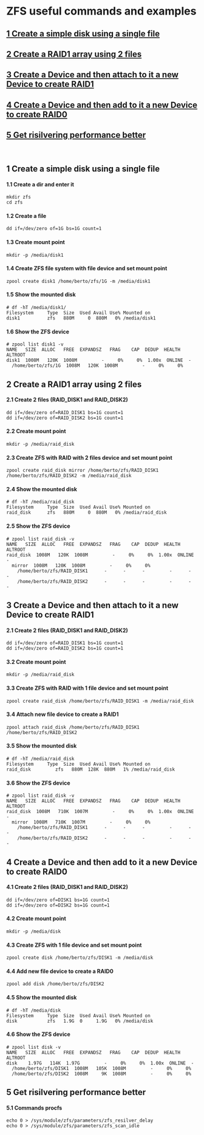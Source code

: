 # ZFS useful commands and examples


## [1 Create a simple disk using a single file](https://github.com/robertoarcomano/zfs/blob/master/README.md#1-create-a-simple-disk-using-a-single-file-1)
## [2 Create a RAID1 array using 2 files](https://github.com/robertoarcomano/zfs/blob/master/README.md#2-create-a-raid1-array-using-2-files-1)
## [3 Create a Device and then attach to it a new Device to create RAID1](https://github.com/robertoarcomano/zfs#3-create-a-device-and-then-attach-to-it-a-new-device-to-create-raid1-1)
## [4 Create a Device and then add to it a new Device to create RAID0](https://github.com/robertoarcomano/zfs/blob/master/README.md#4-create-a-device-and-then-add-to-it-a-new-device-to-create-raid0-1)
## [5 Get risilvering performance better](https://github.com/robertoarcomano/zfs/blob/master/README.md#5-get-risilvering-performance-better-1)

&nbsp;
&nbsp;
## 1 Create a simple disk using a single file 
#### 1.1 Create a dir and enter it
```
mkdir zfs
cd zfs
```
#### 1.2 Create a file
```
dd if=/dev/zero of=1G bs=1G count=1
```
#### 1.3 Create mount point
```
mkdir -p /media/disk1
```
#### 1.4 Create ZFS file system with file device and set mount point
```
zpool create disk1 /home/berto/zfs/1G -m /media/disk1
```
#### 1.5 Show the mounted disk
```
# df -hT /media/disk1/
Filesystem     Type  Size  Used Avail Use% Mounted on
disk1          zfs   880M     0  880M   0% /media/disk1
```
#### 1.6 Show the ZFS device
```
# zpool list disk1 -v
NAME   SIZE  ALLOC   FREE  EXPANDSZ   FRAG    CAP  DEDUP  HEALTH  ALTROOT
disk1  1008M   120K  1008M         -     0%     0%  1.00x  ONLINE  -
  /home/berto/zfs/1G  1008M   120K  1008M         -     0%     0%
```

## 2 Create a RAID1 array using 2 files
#### 2.1 Create 2 files (RAID_DISK1 and RAID_DISK2)
```
dd if=/dev/zero of=RAID_DISK1 bs=1G count=1
dd if=/dev/zero of=RAID_DISK2 bs=1G count=1
```
#### 2.2 Create mount point
```
mkdir -p /media/raid_disk
```
#### 2.3 Create ZFS with RAID with 2 files device and set mount point
```
zpool create raid_disk mirror /home/berto/zfs/RAID_DISK1 /home/berto/zfs/RAID_DISK2 -m /media/raid_disk
```
#### 2.4 Show the mounted disk
```
# df -hT /media/raid_disk
Filesystem     Type  Size  Used Avail Use% Mounted on
raid_disk      zfs   880M     0  880M   0% /media/raid_disk
```
#### 2.5 Show the ZFS device
```
# zpool list raid_disk -v
NAME   SIZE  ALLOC   FREE  EXPANDSZ   FRAG    CAP  DEDUP  HEALTH  ALTROOT
raid_disk  1008M   120K  1008M         -     0%     0%  1.00x  ONLINE  -
  mirror  1008M   120K  1008M         -     0%     0%
    /home/berto/zfs/RAID_DISK1      -      -      -         -      -      -
    /home/berto/zfs/RAID_DISK2      -      -      -         -      -      -
```

## 3 Create a Device and then attach to it a new Device to create RAID1
#### 2.1 Create 2 files (RAID_DISK1 and RAID_DISK2)
```
dd if=/dev/zero of=RAID_DISK1 bs=1G count=1
dd if=/dev/zero of=RAID_DISK2 bs=1G count=1
```
#### 3.2 Create mount point
```
mkdir -p /media/raid_disk
```
#### 3.3 Create ZFS with RAID with 1 file device and set mount point
```
zpool create raid_disk /home/berto/zfs/RAID_DISK1 -m /media/raid_disk
```
#### 3.4 Attach new file device to create a RAID1
```
zpool attach raid_disk /home/berto/zfs/RAID_DISK1 /home/berto/zfs/RAID_DISK2
```
#### 3.5 Show the mounted disk
```
# df -hT /media/raid_disk
Filesystem     Type  Size  Used Avail Use% Mounted on
raid_disk         zfs   880M  128K  880M   1% /media/raid_disk
```
#### 3.6 Show the ZFS device
```
# zpool list raid_disk -v
NAME   SIZE  ALLOC   FREE  EXPANDSZ   FRAG    CAP  DEDUP  HEALTH  ALTROOT
raid_disk  1008M   710K  1007M         -     0%     0%  1.00x  ONLINE  -
  mirror  1008M   710K  1007M         -     0%     0%
    /home/berto/zfs/RAID_DISK1      -      -      -         -      -      -
    /home/berto/zfs/RAID_DISK2      -      -      -         -      -      -

```

## 4 Create a Device and then add to it a new Device to create RAID0
#### 4.1 Create 2 files (RAID_DISK1 and RAID_DISK2)
```
dd if=/dev/zero of=DISK1 bs=1G count=1
dd if=/dev/zero of=DISK2 bs=1G count=1
```
#### 4.2 Create mount point
```
mkdir -p /media/disk
```
#### 4.3 Create ZFS with 1 file device and set mount point
```
zpool create disk /home/berto/zfs/DISK1 -m /media/disk
```
#### 4.4 Add new file device to create a RAID0
```
zpool add disk /home/berto/zfs/DISK2
```
#### 4.5 Show the mounted disk
```
# df -hT /media/disk
Filesystem     Type  Size  Used Avail Use% Mounted on
disk           zfs   1.9G  0     1.9G   0% /media/disk
```
#### 4.6 Show the ZFS device
```
# zpool list disk -v
NAME   SIZE  ALLOC   FREE  EXPANDSZ   FRAG    CAP  DEDUP  HEALTH  ALTROOT
disk    1.97G   114K  1.97G         -     0%     0%  1.00x  ONLINE  -
  /home/berto/zfs/DISK1  1008M   105K  1008M         -     0%     0%
  /home/berto/zfs/DISK2  1008M     9K  1008M         -     0%     0%

```
## 5 Get risilvering performance better
#### 5.1 Commands procfs
```
echo 0 > /sys/module/zfs/parameters/zfs_resilver_delay
echo 0 > /sys/module/zfs/parameters/zfs_scan_idle
```
